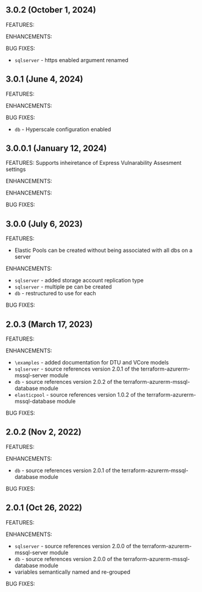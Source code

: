 ## 3.0.2 (October 1, 2024)

FEATURES:

ENHANCEMENTS:

BUG FIXES:
* `sqlserver` - https enabled argument renamed


## 3.0.1 (June 4, 2024)

FEATURES:

ENHANCEMENTS:

BUG FIXES:
* `db` - Hyperscale configuration enabled


## 3.0.0.1 (January 12, 2024)

FEATURES:
Supports inheiretance of Express Vulnarability Assesment settings

ENHANCEMENTS:

ENHANCEMENTS:

BUG FIXES:

## 3.0.0 (July 6, 2023)

FEATURES:
* Elastic Pools can be created without being associated with all dbs on a server

ENHANCEMENTS:
* `sqlserver` - added storage account replication type
* `sqlserver` - multiple pe can be created
* `db` - restructured to use for each

BUG FIXES:


## 2.0.3 (March 17, 2023)

FEATURES:

ENHANCEMENTS:
* `\examples` - added documentation for DTU and VCore models
* `sqlserver` - source references version 2.0.1 of the terraform-azurerm-mssql-server module
* `db` - source references version 2.0.2 of the terraform-azurerm-mssql-database module
* `elasticpool` - source references version 1.0.2 of the terraform-azurerm-mssql-database module

BUG FIXES:


## 2.0.2 (Nov 2, 2022)

FEATURES:

ENHANCEMENTS:
* `db` - source references version 2.0.1 of the terraform-azurerm-mssql-database module

BUG FIXES:


## 2.0.1 (Oct 26, 2022)

FEATURES:

ENHANCEMENTS:
* `sqlserver` - source references version 2.0.0 of the terraform-azurerm-mssql-server module
* `db` - source references version 2.0.0 of the terraform-azurerm-mssql-database module
* variables semantically named and re-grouped

BUG FIXES:
